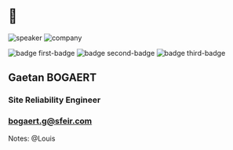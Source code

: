 <!-- .slide: class="speaker-slide" -->

# 👋

![speaker](./assets/images/gb.jpg)
![company](./assets/images/logo-sfeir-blanc.png)

![badge first-badge](./assets/images/gcp_archi_badge.png)
![badge second-badge](./assets/images/vault-associate-badge.png)
![badge third-badge](./assets/images/vault-pro-badge.png)


<h2>Gaetan <span>BOGAERT</span></h2>

### Site Reliability Engineer
<!-- .element: class="icon-rule icon-first" -->

### bogaert.g@sfeir.com
<!-- .element: class="icon-mail icon-second" -->

Notes: @Louis

